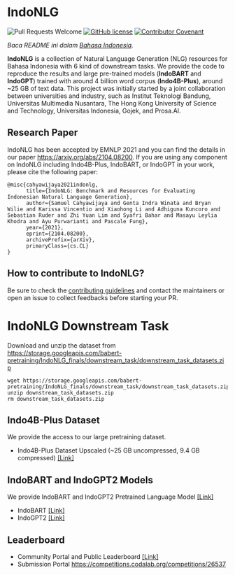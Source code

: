 # IndoNLG 
![Pull Requests Welcome](https://img.shields.io/badge/PRs-welcome-brightgreen.svg?style=flat) [![GitHub license](https://img.shields.io/badge/license-MIT-blue.svg)](https://github.com/indobenchmark/indonlg/blob/master/LICENSE) [![Contributor Covenant](https://img.shields.io/badge/Contributor%20Covenant-v2.0%20adopted-ff69b4.svg)](CODE_OF_CONDUCT.md)

*Baca README ini dalam [Bahasa Indonesia](README.id.md).*

<b>IndoNLG</b> is a collection of Natural Language Generation (NLG) resources for Bahasa Indonesia with 6 kind of downstream tasks. We provide the code to reproduce the results and large pre-trained models (<b>IndoBART</b> and <b>IndoGPT</b>) trained with around 4 billion word corpus (<b>Indo4B-Plus</b>), around ~25 GB of text data. This project was initially started by a joint collaboration between universities and industry, such as Institut Teknologi Bandung, Universitas Multimedia Nusantara, The Hong Kong University of Science and Technology, Universitas Indonesia, Gojek, and Prosa.AI.

## Research Paper
IndoNLG has been accepted by EMNLP 2021 and you can find the details in our paper https://arxiv.org/abs/2104.08200.
If you are using any component on IndoNLG including Indo4B-Plus, IndoBART, or IndoGPT in your work, please cite the following paper:
```
@misc{cahyawijaya2021indonlg,
      title={IndoNLG: Benchmark and Resources for Evaluating Indonesian Natural Language Generation}, 
      author={Samuel Cahyawijaya and Genta Indra Winata and Bryan Wilie and Karissa Vincentio and Xiaohong Li and Adhiguna Kuncoro and Sebastian Ruder and Zhi Yuan Lim and Syafri Bahar and Masayu Leylia Khodra and Ayu Purwarianti and Pascale Fung},
      year={2021},
      eprint={2104.08200},
      archivePrefix={arXiv},
      primaryClass={cs.CL}
}
```

## How to contribute to IndoNLG?
Be sure to check the [contributing guidelines](https://github.com/indobenchmark/indonlg/blob/master/CONTRIBUTING.md) and contact the maintainers or open an issue to collect feedbacks before starting your PR.

# IndoNLG Downstream Task
Download and unzip the dataset from https://storage.googleapis.com/babert-pretraining/IndoNLG_finals/downstream_task/downstream_task_datasets.zip

```
wget https://storage.googleapis.com/babert-pretraining/IndoNLG_finals/downstream_task/downstream_task_datasets.zip
unzip downstream_task_datasets.zip
rm downstream_task_datasets.zip
```

## Indo4B-Plus Dataset
We provide the access to our large pretraining dataset.
- Indo4B-Plus Dataset Upscaled (~25 GB uncompressed, 9.4 GB compressed) [[Link]](https://storage.googleapis.com/babert-pretraining/IndoNLG_finals/IndoNLG_ALL_new_dataset_preprocessed_uncased.txt.zip)

## IndoBART and IndoGPT2 Models
We provide IndoBART and IndoGPT2 Pretrained Language Model [[Link]](https://huggingface.co/indobenchmark)
- IndoBART [[Link]](#)
- IndoGPT2 [[Link]](#)

## Leaderboard
- Community Portal and Public Leaderboard [[Link]](https://www.indobenchmark.com/leaderboard.html)
- Submission Portal https://competitions.codalab.org/competitions/26537
